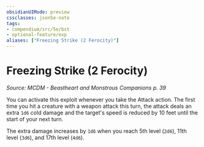```yaml
---
obsidianUIMode: preview
cssclasses: json5e-note
tags:
- compendium/src/5e/bst
- optional-feature/exp
aliases: ["Freezing Strike (2 Ferocity)"]
---
```

# Freezing Strike (2 Ferocity)
*Source: MCDM - Beastheart and Monstrous Companions p. 39* 

You can activate this exploit whenever you take the Attack action. The first time you hit a creature with a weapon attack this turn, the attack deals an extra `1d6` cold damage and the target's speed is reduced by 10 feet until the start of your next turn.

The extra damage increases by `1d6` when you reach 5th level (`2d6`), 11th level (`3d6`), and 17th level (`4d6`).